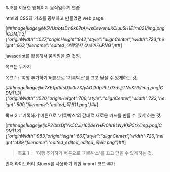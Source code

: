 #JS를 이용한 웹페이지 움직임주기 연습

html과 CSS의 기초를 공부하고 만들었던 web page

[##_Image|kage@W5VUt/btsDh9k67tA/wsCewehuKCluu5H1E1m021/img.png|CDM|1.3|{"originWidth":1027,"originHeight":942,"style":"alignCenter","width":723,"height":663,"filename":"edited_여행일지 첫페이지.PNG"}_##]

javascript를 활용해서 움직임을 줄 것임.

목표는 두가지

목표 1 : '여행 추가하기'버튼으로 '기록박스'를 끄고 닫을 수 있게하는 것.

[##_Image|kage@c7XE1p/btsDfii0r7X/yAO2h1pPhL03dsjjTNoKRk/img.png|CDM|1.3|{"originWidth":1020,"originHeight":706,"style":"alignCenter","width":723,"height":500,"filename":"edited_목표11.png"}_##]

목표 2 : '기록하기'버튼으로 '기록박스'의 값대로 새로운 카드를 만들 수 있게 하는 것.

[##_Image|kage@1jaP2/btsDfYK5CJi/162deYHFr0hr8LNyKkP5tk/img.png|CDM|1.3|{"originWidth":983,"originHeight":667,"style":"alignCenter","width":720,"height":489,"filename":"edited_edited_edited_목표1.png"}_##]

> 목표 1  :  '여행 추가하기'버튼으로 '기록박스'를 끄고 닫을 수 있게하는 것.

먼저 라이브러리 jQuery를 사용하기 위한 import 코드 추가

<script src\="[https://code.jquery.com/jquery-3.2.1.slim.min.js](https://code.jquery.com/jquery-3.2.1.slim.min.js)"\></script\>

JS는 <script>...</ script > 태그를 사용. 

<script\>

</script\>

버튼을 작동시킬 함수 만들어두기

<script\>

        function openclose(){

        }

</script\>

여행 추가하기 버튼 코드에 onclick 기능 추가하고 함수openclose와 연결.

<button onclick\="openclose()"\>여행 추가하기</button\>

포스팅박스 코드에 id 설정

<div id\="postingbox"\>

openclose 함수 안에서 postingbox id 지정하고 toggle 기능 사용.

<script\>

        function openclose(){

            $('#postingbox').toggle()

        }

</script\>

'여행 추가하기' 버튼으로 포스팅박스 끄고 켜기 성공.

[##_Image|kage@dD5jxP/btsDhipsBIx/oDQpaKiKTkGflEOSOmAbkK/img.png|CDM|1.3|{"originWidth":1055,"originHeight":524,"style":"alignCenter","width":750,"height":373,"filename":"edited_postingboxOut.PNG"}_##][##_Image|kage@bns4XG/btsDly42bOm/ktx5N2GEKCBPSd0W48dekk/img.png|CDM|1.3|{"originWidth":1027,"originHeight":802,"style":"alignCenter","width":747,"height":583,"filename":"edited_여행일지 첫페이지.PNG"}_##]

> 목표 2 : '기록하기'버튼으로 '기록박스'의 값대로 새로운 카드를 만들 수 있게 하는 것.

함수 makeCard 만들어두기

<script\>

        function openclose(){

            $('#postingbox').toggle()

        }

        function makeCard(){

        }

    </script\>

'기록하기' 버튼 코드에 onclick 기능 추가하고 함수 makeCard와 연결

<button onclick\="makeCard()" type\="button" class\="btn btn-primary"\>기록하기</button\>

포스팅박스 입력창 코드들의 input  id가 다 같기 때문에 변경

<div class\="form-floating mb-3"\>

        <input type\="email" class\="form-control" id\="image" placeholder\="여행 이미지"\>

        <label for\="floatingInput"\>여행 이미지</label\>

</div\>

  

<div class\="form-floating mb-3"\>

        <input type\="email" class\="form-control" id\="title" placeholder\="제목"\>

        <label for\="floatingInput"\>제목</label\>

 </div\>

  

<div class\="form-floating mb-3"\>

        <input type\="email" class\="form-control" id\="content" placeholder\="내용"\>

        <label for\="floatingInput"\>내용</label\>

</div\>

  

<div class\="form-floating mb-3"\>

        <input type\="email" class\="form-control" id\="date" placeholder\="날짜"\>

        <label for\="floatingInput"\>날짜</label\>

</div\>

변수를 만들어 각 id를 지정하고 val 을 사용해 값을 가져오게 코딩

function makeCard(){

            let image\=$('#image').val();

            let title\=$('#title').val();

            let content\=$('#content').val();

            let date\=$('#date').val();

}

새로운 카드를 만들기 위한 변수 temp\_html 만들어 기존 카드의 코드를 html형식으로 넣음

function makeCard() {

            let image = $('#image').val();

            let title = $('#title').val();

            let content = $('#content').val();

            let date = $('#date').val();

            let temp\_html = \`<div class="col">

                <div class="card h-100">

                        class="card-img-top" alt="...">

                    <div class="card-body">

                        <h5 class="card-title">여행 제목</h5>

                        <p class="card-text">여행 내용</p>

                    </div>

                    <div class="card-footer">

                        <small class="text-muted">여행 날짜</small>

                    </div>

                </div>

            </div>\`

        }

> \`\` : html 형식 변수 지정 방법

새로 카드가 붙어야 할 코드에 cardList 라고 id 부여

<div id\="cardList" class\="row row-cols-1 row-cols-md-4 g-4"\>

id 'cardList' 지정 후 append 기능으로 변수 temp\_html를 추가하는 기능 사용

function makeCard() {

            let image = $('#image').val();

            let title = $('#title').val();

            let content = $('#content').val();

            let date = $('#date').val();

            let temp\_html = \`<div class="col">

                <div class="card h-100">

                        class="card-img-top" alt="...">

                    <div class="card-body">

                        <h5 class="card-title">여행 제목</h5>

                        <p class="card-text">여행 내용</p>

                    </div>

                    <div class="card-footer">

                        <small class="text-muted">여행 날짜</small>

                    </div>

                </div>

            </div>\`

            $('#cardList').append(temp\_html)

        }

이제 '기록하기' 버튼으로 새로운 카드를 만들 수 있다

[##_Image|kage@bUautF/btsDhzqRHkB/w9rhfyAPD7JDXeEZGFanxK/img.png|CDM|1.3|{"originWidth":1209,"originHeight":816,"style":"alignCenter","width":754,"height":509,"filename":"edited_뉴카드.png"}_##]

이제 새로 만들어지는 카드 코드에 각 변수들이 들어갈 수 있게 지정

let temp\_html = \`<div class="col">

                <div class="card h-100">

                    <img src="${image}"

                        class="card-img-top" alt="...">

                    <div class="card-body">

                        <h5 class="card-title">${title}</h5>

                        <p class="card-text">${content}</p>

                    </div>

                    <div class="card-footer">

                        <small class="text-muted">${date}</small>

                    </div>

                </div>

            </div>\`

입력한대로 새로운 카드가 만들어짐

[##_Image|kage@b3zu5o/btsDiadoedw/Nc7iZBjvv2XOGKRV4qcVjk/img.png|CDM|1.3|{"originWidth":1048,"originHeight":806,"style":"alignCenter","width":756,"height":581,"filename":"edited_완성.PNG"}_##]

하지만 새로고침을 하면 다시 사라짐

브라우저는 서버에 웹페이지를 요청하고 받아오는데

[##_Image|kage@kJ4Gq/btsDmqeKtli/lDPUBQ9RCJJDnvdrLKEj3k/img.png|CDM|1.3|{"originWidth":679,"originHeight":198,"style":"alignCenter","filename":"edited_edited_edited_browser&amp;amp;amp;amp;server.png"}_##]

이미 받아온 웹페이지에 아무리 데이터를 넣어봤자 서버에 저장되지 않기 때문

[##_Image|kage@LKNCx/btsDj0VGo0F/nAA2zYAKecZieg6SmOt5I1/img.png|CDM|1.3|{"originWidth":678,"originHeight":191,"style":"alignCenter","filename":"edited_edited_browser&amp;amp;amp;amp;server.png"}_##]

새로고침, 즉 서버에 다시 웹페이지를 요청하고 받아오면 처음 페이지로 되는 것.

브라우저에서 넣은 데이터를 서버에도 저장하기 위한 기술은 따로 필요하다

